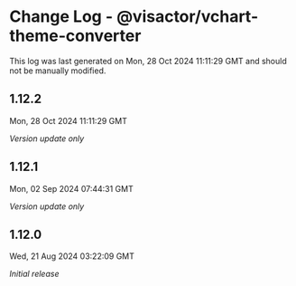 # Change Log - @visactor/vchart-theme-converter

This log was last generated on Mon, 28 Oct 2024 11:11:29 GMT and should not be manually modified.

## 1.12.2
Mon, 28 Oct 2024 11:11:29 GMT

_Version update only_

## 1.12.1
Mon, 02 Sep 2024 07:44:31 GMT

_Version update only_

## 1.12.0
Wed, 21 Aug 2024 03:22:09 GMT

_Initial release_


